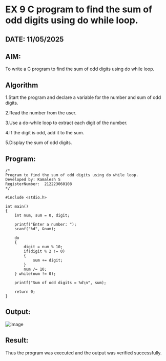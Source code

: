 # EX 9 C program to find the sum of odd digits using do while loop.
## DATE: 11/05/2025
## AIM:
To write a C program to find the sum of odd digits using do while loop.

## Algorithm
1.Start the program and declare a variable for the number and sum of odd digits.

2.Read the number from the user.

3.Use a do-while loop to extract each digit of the number.

4.If the digit is odd, add it to the sum.

5.Display the sum of odd digits.

## Program:
```
/*
Program to find the sum of odd digits using do while loop.
Developed by: Kamalesh S
RegisterNumber:  212223060108
*/

#include <stdio.h>

int main()
{
    int num, sum = 0, digit;

    printf("Enter a number: ");
    scanf("%d", &num);

    do
    {
        digit = num % 10;
        if(digit % 2 != 0)
        {
            sum += digit;
        }
        num /= 10;
    } while(num != 0);

    printf("Sum of odd digits = %d\n", sum);

    return 0;
}

```

## Output:
![image](https://github.com/user-attachments/assets/bc56a5e3-5b34-4002-b828-19e229bc371f)



## Result:
Thus the program was executed and the output was verified successfully.
